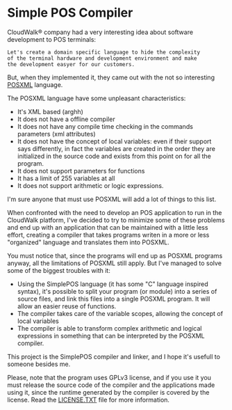# Simple POS Compiler

CloudWalk® company had a very interesting idea about software development 
to POS terminals: 

    Let's create a domain specific language to hide the complexity
    of the terminal hardware and development environment and make
    the development easyer for our customers.
    
But, when they implemented it, they came out with the not so interesting 
[POSXML](https://docs.cloudwalk.io/en/posxml/structure) language.

The POSXML language have some unpleasant characteristics:

* It's XML based (arghh)
* It does not have a offline compiler
* It does not have any compile time checking in the commands 
  parameters (xml attributes)
* It does not have the concept of local variables: even if their 
  support says differently, in fact the variables are created in 
  the order they are initialized in the source code and exists 
  from this point on for all the program.
* It does not support parameters for functions
* It has a limit of 255 variables at all
* It does not support arithmetic or logic expressions.
    
I'm sure anyone that must use POSXML will add a lot of things to this list.

When confronted with the need to develop an POS application to run in 
the CloudWalk platform, I've decided to try to minimize some of these 
problems and end up with an application that can be maintained with
a little less effort, creating a compiler that takes programs writen
in a more or less "organized" language and translates them into POSXML.

You must notice that, since the programs will end up as POSXML programs 
anyway, all the limitations of POSXML still apply. But I've managed to
solve some of the biggest troubles with it:

* Using the SimplePOS language (it has some "C" language inspired syntax),
  it's possible to split your program (or module) into a series of source
  files, and link this files into a single POSXML program. It will allow 
  an easier reuse of functions.
* The compiler takes care of the variable scopes, allowing the concept of
  local variables
* The compiler is able to transform complex arithmetic and logical expressions
  in something that can be interpreted by the POSXML compiler.

This project is the SimplePOS compiler and linker, and I hope it's usefull 
to someone besides me.

Please, note that the program uses GPLv3 license, and if you use it 
you must release the source code of the compiler and the applications 
made using it, since the runtime generated by the compiler is covered
by the license. Read the [LICENSE.TXT](LICENSE.TXT) file for more 
information.

